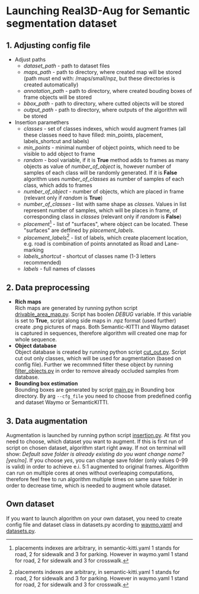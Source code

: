 # Launching Real3D-Aug for Semantic segmentation dataset

## 1. Adjusting config file

- Adjust paths
   - *dataset_path* - path to dataset files
   - *maps_path* - path to directory, where created map will be stored (path must end with: /maps/small/npz, but these directories is created automatically)
   - *annotation_path* - path to directory, where created bouding boxes of frame objects will be stored
   - *bbox_path* - path to directory, where cutted objects will be stored
   - *output_path* - path to directory, where outputs of the algorithm will be stored
- Insertion paramethers
   - *classes* - set of classes indexes, which would augment frames (all these classes need to have filled: min_points, placement, labels_shortcut and labels)
   - *min_points* - minimal number of object points, which need to be visible to add object to frame
   - *random* - bool variable, if it is **True** method adds to frames as many objects as value of *number_of_object* is, however number of samples of each class will be randomly generated. If it is **False** algorithm uses *number_of_classes* as number of samples of each class, which adds to frames
   - *number_of_object* - number of objects, which are placed in frame (relevant only if *random* is **True**)
   - *number_of_classes* - list with same shape as *classes*. Values in list represent number of samples, which will be places in frame, of corresponding class in *classes* (relevant only if *random* is **False**)
   - *placement*[^*] - list of "surfaces", where object can be located. These "surfaces" are deffined by *placement_labels*.
   - *placement_labels*[^*] - list of labels, which create placement location, e.g. road is combination of points annotated as Road and Lane-marking
   - *labels_shortcut* - shortcut of classes name (1-3 letters recommended)
   - *labels* - full names of classes


[^*]: placements indexes are arbitrary, in semantic-kitti.yaml 1 stands for road, 2 for sidewalk and 3 for parking. However in waymo.yaml 1 stand for road, 2 for sidewalk and 3 for crosswalk.

## 2. Data preprocessing
- **Rich maps**  
Rich maps are generated by running python script [drivable_area_map.py](rich_map/drivable_area_map.py). Script has boolen *DEBUG* variable. If this variable is set to **True**, script along side maps in .npz format (used further) create .png pictures of maps. Both Semantic-KITTI and Waymo dataset is captured in sequences, therefore algorithm will created one map for whole sequence.
- **Object database**  
Object database is created by running python script [cut_out.py](cut_object/cut_out.py). Script cut out only classes, which will be used for augmentation (based on config file). Further we recommned filter these object by running [filter_objects.py](cut_object/filter_objects.py) in order to remove already occluded samples from database.
- **Bounding box estimation**  
Bounding boxes are generated by script [main.py](bounding_boxes/main.py) in Bounding box directory. By arg ```--cfg_file``` you need to choose from predefined config and dataset Waymo or SemanticKITTI. 

## 3. Data augmentation
Augmentation is launched by running python script [insertion.py](Real3DAug/insertion.py). At fitst you need to choose, which dataset you want to augment. 
If this is first run of script on chosen dataset, algorithm start right away. If not on terminal will show: *Default save folder is already existing do you want change name? [yes/no]*. If you choose *yes*, you can change save folder (only values 0-99 is valid) in order to achieve e.i. 5:1 augmented to original frames.
Algorithm can run on multiple cores at ones without overleaping computations, therefore feel free to run algorithm multiple times on same save folder in order to decrease time, which is needed to augment whole dataset.

## Own dataset
If you want to launch algorithm on your own dataset, you need to create config file and dataset class in datasets.py acording to [waymo.yaml](config/waymo.yaml) and [datasets.py](Real3DAug/tools/datasets.py).
